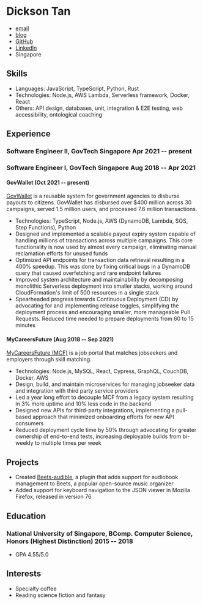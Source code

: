 # Dickson Tan

<!-- The unordered list immediately after the h1 will be formatted on a single
line. It is intended to be used for contact details -->

- [email](mailto:dickson.tan.2013@gmail.com)
- [blog](https://neurrone.com)
- [GitHub](https://github.com/Neurrone/)
- [LinkedIn](https://www.linkedin.com/in/dickson-tan/)
- Singapore

<!-- The paragraph after the h1 and ul and before the first h2 is optional. It
is intended to be used for a short summary. -->

## Skills

- Languages: JavaScript, TypeScript, Python, Rust
- Technologies: Node.js, AWS Lambda, Serverless framework, Docker, React
- Others: API design, databases, unit, integration & E2E testing, web accessibility, ontological coaching

## Experience

<!-- You have to wrap the "left" and "right" half of these headings in spans by
hand -->

### <span>Software Engineer II, GovTech Singapore</span> <span>Apr 2021 -- present</span>

### <span>Software Engineer I, GovTech Singapore</span> <span>Aug 2018 -- Apr 2021</span>

#### <span>GovWallet (Oct 2021 -- present)</span>

[GovWallet](https://www.developer.tech.gov.sg/products/categories/platform/govwallet/overview.html) is a reusable system for government agencies to disburse payouts to citizens. GovWallet has disbursed over $400 million across 30 campaigns, served 1.5 million users, and processed 7.6 million transactions.

- Technologies: TypeScript, Node.js, AWS (DynamoDB, Lambda, SQS, Step Functions), Python
- Designed and implemented a scalable payout expiry system capable of handling millions of transactions across multiple campaigns. This core functionality is now used by almost every campaign, eliminating manual reclamation efforts for unused funds
- Optimized API endpoints for transaction data retrieval resulting in a 400% speedup. This was done by fixing critical bugs in a DynamoDB query that caused overfetching and rare endpoint failures
- Improved system architecture and maintainability by decomposing monolithic Serverless deployment into smaller stacks, working around CloudFormation's limit of 500 resources in a single stack
- Spearheaded progress towards Continuous Deployment (CD) by advocating for and implementing release toggles, simplifying the deployment process and encouraging smaller, more manageable Pull Requests. Reduced time needed to prepare deployments from 60 to 15 minutes

#### <span>MyCareersFuture (Aug 2018 -- Sep 2021)</span>

[MyCareersFuture (MCF)](https://www.mycareersfuture.gov.sg) is a job portal that matches jobseekers and employers through skill matching.

- Technologies: Node.js, MySQL, React, Cypress, GraphQL, CouchDB, Docker, AWS
- Design, build, and maintain microservices for managing jobseeker data and integration with third party service providers
- Led a year long effort to decouple MCF from a legacy system resulting in 3% more uptime and 10% less code in the backend
- Designed new APIs for third-party integrations, implementing a pull-based approach that minimized onboarding efforts for new API consumers
- Reduced deployment cycle time by 50% through advocating for greater ownership of end-to-end tests, increasing deployable builds from bi-weekly to multiple times per week

## Projects

- Created [Beets-audible](https://github.com/Neurrone/beets-audible), a plugin that adds support for audiobook management to Beets, a popular open-source music organizer
- Added support for keyboard navigation to the JSON viewer in Mozilla Firefox, released in version 76

## Education

### <span>National University of Singapore, BComp. Computer Science, Honors (Highest Distinction)</span> <span>2015 -- 2018</span>

- GPA 4.55/5.0

## Interests

- Specialty coffee
- Reading science fiction and fantasy
